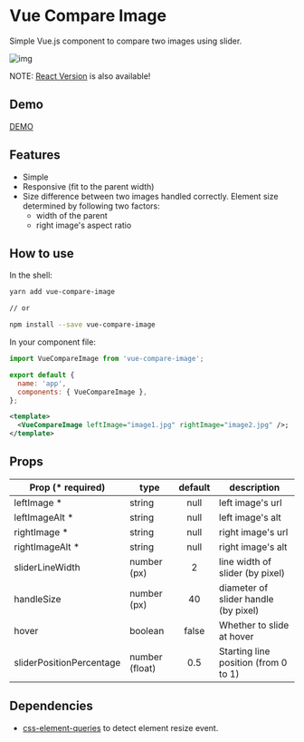 # Vue Compare Image

Simple Vue.js component to compare two images using slider.

![img](https://react-compare-image.yuuniworks.com/anime.gif)

NOTE: [React Version](https://github.com/junkboy0315/react-compare-image) is also available!

## Demo

[DEMO](https://vue-compare-image.yuuniworks.com/)

## Features

- Simple
- Responsive (fit to the parent width)
- Size difference between two images handled correctly. Element size determined by following two factors:
  - width of the parent
  - right image's aspect ratio

## How to use

In the shell:

```bash
yarn add vue-compare-image

// or

npm install --save vue-compare-image
```

In your component file:

```js
import VueCompareImage from 'vue-compare-image';

export default {
  name: 'app',
  components: { VueCompareImage },
};
```

```xml
<template>
  <VueCompareImage leftImage="image1.jpg" rightImage="image2.jpg" />;
</template>
```

## Props

| Prop (\* required)       | type           | default | description                          |
| ------------------------ | -------------- | :-----: | ------------------------------------ |
| leftImage \*             | string         |  null   | left image's url                     |
| leftImageAlt \*             | string         |  null   | left image's alt                     |
| rightImage \*            | string         |  null   | right image's url                    |
| rightImageAlt \*            | string         |  null   | right image's alt                    |
| sliderLineWidth          | number (px)    |    2    | line width of slider (by pixel)      |
| handleSize               | number (px)    |   40    | diameter of slider handle (by pixel) |
| hover                    | boolean        |  false  | Whether to slide at hover            |
| sliderPositionPercentage | number (float) |   0.5   | Starting line position (from 0 to 1) |

## Dependencies

- [css-element-queries](https://github.com/marcj/css-element-queries) to detect element resize event.
